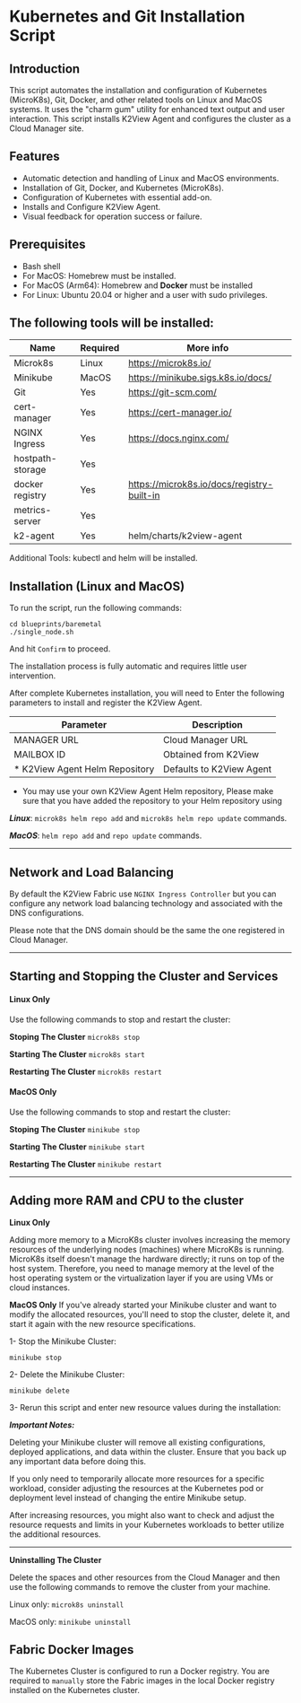 # Kubernetes and Git Installation Script

## Introduction
This script automates the installation and configuration of Kubernetes (MicroK8s), Git, Docker, and other related tools on Linux and MacOS systems. It uses the "charm gum" utility for enhanced text output and user interaction.
This script installs K2View Agent and configures the cluster as a Cloud Manager site.

## Features
- Automatic detection and handling of Linux and MacOS environments.
- Installation of Git, Docker, and Kubernetes (MicroK8s).
- Configuration of Kubernetes with essential add-on.
- Installs and Configure K2View Agent.
- Visual feedback for operation success or failure.


## Prerequisites
- Bash shell
- For MacOS: Homebrew must be installed.
- For MacOS (Arm64): Homebrew and **Docker** must be installed
- For Linux: Ubuntu 20.04 or higher and a user with sudo privileges.

## The following tools will be installed:
|Name            |Required |More info                                 |
|----------------|---------|------------------------------------------|
|Microk8s        |Linux    |https://microk8s.io/                      |
|Minikube        |MacOS    |https://minikube.sigs.k8s.io/docs/        |
|Git             |Yes      |https://git-scm.com/                      |
|cert-manager    |Yes      |https://cert-manager.io/                  |
|NGINX Ingress   |Yes      |https://docs.nginx.com/                   |
|hostpath-storage|Yes      |                                          |
|docker registry |Yes      |https://microk8s.io/docs/registry-built-in|
|metrics-server  |Yes      |                                          |
|k2-agent        |Yes      |helm/charts/k2view-agent                  |

Additional Tools: kubectl and helm will be installed.

## Installation (Linux and MacOS)

To run the script, run the following commands:

```
cd blueprints/baremetal
./single_node.sh 
```

And hit `Confirm` to proceed.

The installation process is fully automatic and requires little user intervention.

After complete Kubernetes installation, you will need to Enter the following parameters to install and register the K2View Agent.

|Parameter       |Description                 |
|----------------|----------------------------|
|MANAGER URL     | Cloud Manager URL          |
|MAILBOX ID      | Obtained from K2View       |
|* K2View Agent Helm Repository| Defaults to K2View Agent|

* You may use your own K2View Agent Helm repository, Please make sure that you have added the repository to your Helm repository using

***Linux***: `microk8s helm repo add` and `microk8s helm repo update` commands.

***MacOS***: `helm repo add` and `repo update` commands.

---
## Network and Load Balancing

By default the K2View Fabric use `NGINX Ingress Controller` but you can configure any network load balancing technology and associated with the DNS configurations.

Please note that the DNS domain should be the same the one registered in Cloud Manager.

---

## Starting and Stopping the Cluster and Services 

#### Linux Only

Use the following commands to stop and restart the cluster:

**Stoping The Cluster**
`microk8s stop`


**Starting The Cluster**
`microk8s start`

**Restarting The Cluster**
`microk8s restart`

#### MacOS Only

Use the following commands to stop and restart the cluster:

**Stoping The Cluster**
`minikube stop`

**Starting The Cluster**
`minikube start`

**Restarting The Cluster**
`minikube restart`

---

## Adding more RAM and CPU to the cluster
**Linux Only**

 Adding more memory to a MicroK8s cluster involves increasing the memory resources of the underlying nodes (machines) where MicroK8s is running. MicroK8s itself doesn't manage the hardware directly; it runs on top of the host system. Therefore, you need to manage memory at the level of the host operating system or the virtualization layer if you are using VMs or cloud instances.

**MacOS Only**
If you've already started your Minikube cluster and want to modify the allocated resources, you'll need to stop the cluster, delete it, and start it again with the new resource specifications.

1- Stop the Minikube Cluster:

```minikube stop```

2- Delete the Minikube Cluster:

```minikube delete```

3- Rerun this script and enter new resource values during the installation:

***Important Notes:***

Deleting your Minikube cluster will remove all existing configurations, deployed applications, and data within the cluster. Ensure that you back up any important data before doing this.

If you only need to temporarily allocate more resources for a specific workload, consider adjusting the resources at the Kubernetes pod or deployment level instead of changing the entire Minikube setup.

After increasing resources, you might also want to check and adjust the resource requests and limits in your Kubernetes workloads to better utilize the additional resources.

---

**Uninstalling The Cluster**

Delete the spaces and other resources from the Cloud Manager and then use the following commands to remove the cluster from your machine.

Linux only: `microk8s uninstall`

MacOS only: `minikube uninstall`



## Fabric Docker Images
The Kubernetes Cluster is configured to run a Docker registry.
You are required to `manually` store the Fabric images in the local Docker registry installed on the Kubernetes cluster.
